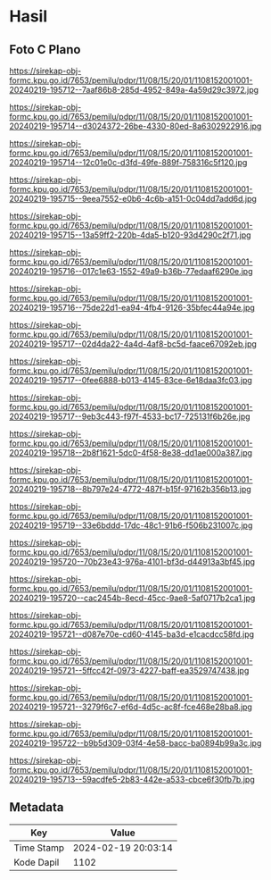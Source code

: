 # Hasil

## Foto C Plano

https://sirekap-obj-formc.kpu.go.id/7653/pemilu/pdpr/11/08/15/20/01/1108152001001-20240219-195712--7aaf86b8-285d-4952-849a-4a59d29c3972.jpg

https://sirekap-obj-formc.kpu.go.id/7653/pemilu/pdpr/11/08/15/20/01/1108152001001-20240219-195714--d3024372-26be-4330-80ed-8a6302922916.jpg

https://sirekap-obj-formc.kpu.go.id/7653/pemilu/pdpr/11/08/15/20/01/1108152001001-20240219-195714--12c01e0c-d3fd-49fe-889f-758316c5f120.jpg

https://sirekap-obj-formc.kpu.go.id/7653/pemilu/pdpr/11/08/15/20/01/1108152001001-20240219-195715--9eea7552-e0b6-4c6b-a151-0c04dd7add6d.jpg

https://sirekap-obj-formc.kpu.go.id/7653/pemilu/pdpr/11/08/15/20/01/1108152001001-20240219-195715--13a59ff2-220b-4da5-b120-93d4290c2f71.jpg

https://sirekap-obj-formc.kpu.go.id/7653/pemilu/pdpr/11/08/15/20/01/1108152001001-20240219-195716--017c1e63-1552-49a9-b36b-77edaaf6290e.jpg

https://sirekap-obj-formc.kpu.go.id/7653/pemilu/pdpr/11/08/15/20/01/1108152001001-20240219-195716--75de22d1-ea94-4fb4-9126-35bfec44a94e.jpg

https://sirekap-obj-formc.kpu.go.id/7653/pemilu/pdpr/11/08/15/20/01/1108152001001-20240219-195717--02d4da22-4a4d-4af8-bc5d-faace67092eb.jpg

https://sirekap-obj-formc.kpu.go.id/7653/pemilu/pdpr/11/08/15/20/01/1108152001001-20240219-195717--0fee6888-b013-4145-83ce-6e18daa3fc03.jpg

https://sirekap-obj-formc.kpu.go.id/7653/pemilu/pdpr/11/08/15/20/01/1108152001001-20240219-195717--9eb3c443-f97f-4533-bc17-725131f6b26e.jpg

https://sirekap-obj-formc.kpu.go.id/7653/pemilu/pdpr/11/08/15/20/01/1108152001001-20240219-195718--2b8f1621-5dc0-4f58-8e38-dd1ae000a387.jpg

https://sirekap-obj-formc.kpu.go.id/7653/pemilu/pdpr/11/08/15/20/01/1108152001001-20240219-195718--8b797e24-4772-487f-b15f-97162b356b13.jpg

https://sirekap-obj-formc.kpu.go.id/7653/pemilu/pdpr/11/08/15/20/01/1108152001001-20240219-195719--33e6bddd-17dc-48c1-91b6-f506b231007c.jpg

https://sirekap-obj-formc.kpu.go.id/7653/pemilu/pdpr/11/08/15/20/01/1108152001001-20240219-195720--70b23e43-976a-4101-bf3d-d44913a3bf45.jpg

https://sirekap-obj-formc.kpu.go.id/7653/pemilu/pdpr/11/08/15/20/01/1108152001001-20240219-195720--cac2454b-8ecd-45cc-9ae8-5af0717b2ca1.jpg

https://sirekap-obj-formc.kpu.go.id/7653/pemilu/pdpr/11/08/15/20/01/1108152001001-20240219-195721--d087e70e-cd60-4145-ba3d-e1cacdcc58fd.jpg

https://sirekap-obj-formc.kpu.go.id/7653/pemilu/pdpr/11/08/15/20/01/1108152001001-20240219-195721--5ffcc42f-0973-4227-baff-ea3529747438.jpg

https://sirekap-obj-formc.kpu.go.id/7653/pemilu/pdpr/11/08/15/20/01/1108152001001-20240219-195721--3279f6c7-ef6d-4d5c-ac8f-fce468e28ba8.jpg

https://sirekap-obj-formc.kpu.go.id/7653/pemilu/pdpr/11/08/15/20/01/1108152001001-20240219-195722--b9b5d309-03f4-4e58-bacc-ba0894b99a3c.jpg

https://sirekap-obj-formc.kpu.go.id/7653/pemilu/pdpr/11/08/15/20/01/1108152001001-20240219-195713--59acdfe5-2b83-442e-a533-cbce6f30fb7b.jpg


## Metadata

| Key        | Value               |
| ---------- | ------------------- |
| Time Stamp | 2024-02-19 20:03:14 |
| Kode Dapil | 1102                |



